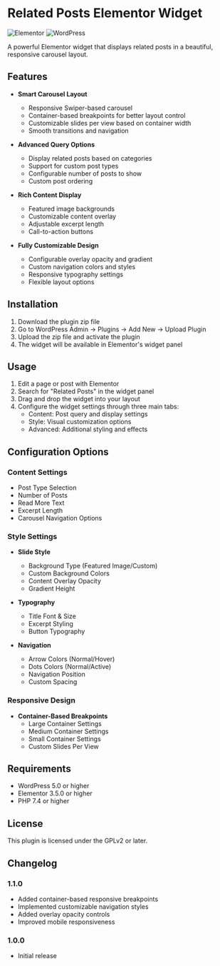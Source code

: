 # Related Posts Elementor Widget

![Elementor](https://img.shields.io/badge/Elementor-Compatible-blue)
![WordPress](https://img.shields.io/badge/WordPress-Plugin-green)

A powerful Elementor widget that displays related posts in a beautiful, responsive carousel layout.

## Features

- **Smart Carousel Layout**
  - Responsive Swiper-based carousel
  - Container-based breakpoints for better layout control
  - Customizable slides per view based on container width
  - Smooth transitions and navigation

- **Advanced Query Options**
  - Display related posts based on categories
  - Support for custom post types
  - Configurable number of posts to show
  - Custom post ordering

- **Rich Content Display**
  - Featured image backgrounds
  - Customizable content overlay
  - Adjustable excerpt length
  - Call-to-action buttons

- **Fully Customizable Design**
  - Configurable overlay opacity and gradient
  - Custom navigation colors and styles
  - Responsive typography settings
  - Flexible layout options

## Installation

1. Download the plugin zip file
2. Go to WordPress Admin → Plugins → Add New → Upload Plugin
3. Upload the zip file and activate the plugin
4. The widget will be available in Elementor's widget panel

## Usage

1. Edit a page or post with Elementor
2. Search for "Related Posts" in the widget panel
3. Drag and drop the widget into your layout
4. Configure the widget settings through three main tabs:
   - Content: Post query and display settings
   - Style: Visual customization options
   - Advanced: Additional styling and effects

## Configuration Options

### Content Settings

- Post Type Selection
- Number of Posts
- Read More Text
- Excerpt Length
- Carousel Navigation Options

### Style Settings

- **Slide Style**
  - Background Type (Featured Image/Custom)
  - Custom Background Colors
  - Content Overlay Opacity
  - Gradient Height

- **Typography**
  - Title Font & Size
  - Excerpt Styling
  - Button Typography

- **Navigation**
  - Arrow Colors (Normal/Hover)
  - Dots Colors (Normal/Active)
  - Navigation Position
  - Custom Spacing

### Responsive Design

- **Container-Based Breakpoints**
  - Large Container Settings
  - Medium Container Settings
  - Small Container Settings
  - Custom Slides Per View

## Requirements

- WordPress 5.0 or higher
- Elementor 3.5.0 or higher
- PHP 7.4 or higher

## License

This plugin is licensed under the GPLv2 or later.

## Changelog

### 1.1.0

- Added container-based responsive breakpoints
- Implemented customizable navigation styles
- Added overlay opacity controls
- Improved mobile responsiveness

### 1.0.0

- Initial release
